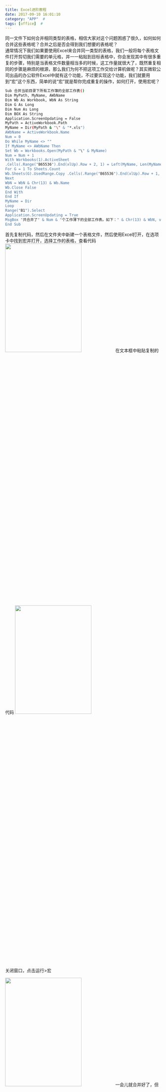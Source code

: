 ```yaml
---
title: Excel进阶教程
date: 2017-09-10 16:01:10
category: "APP"  #
tags: [office]  #
---
```

同一文件下如何合并相同类型的表格，相信大家对这个问题困惑了很久，如何如何合并这些表格呢？合并之后是否会得到我们想要的表格呢？  
通常情况下我们如果要使用Excel来合并同一类型的表格，我们一般将每个表格文件打开剪切我们需要的单元格，并一一粘贴到目标表格中，你会发现其中有很多重复的步骤，特别是当表格文件数量相当多的时候，这工作量就很大了，既然重复相同的步骤是麻烦的根源，那么我们为何不把这项工作交给计算机做呢？其实微软公司出品的办公软件Excel中就有这个功能，不过要实现这个功能，我们就要用到“宏”这个东西，简单的说“宏”就是帮你完成重复的操作，如何打开，使用宏呢？  
<!-- more -->  
  

```bash
Sub 合并当前目录下所有工作簿的全部工作表()  
Dim MyPath, MyName, AWbName  
Dim Wb As Workbook, WbN As String  
Dim G As Long
Dim Num As Long  
Dim BOX As String  
Application.ScreenUpdating = False
MyPath = ActiveWorkbook.Path
MyName = Dir(MyPath & "\" & "*.xls")
AWbName = ActiveWorkbook.Name
Num = 0
Do While MyName <> ""
If MyName <> AWbName Then
Set Wb = Workbooks.Open(MyPath & "\" & MyName)
Num = Num + 1
With Workbooks(1).ActiveSheet
.Cells(.Range("B65536").End(xlUp).Row + 2, 1) = Left(MyName, Len(MyName) - 4)
For G = 1 To Sheets.Count
Wb.Sheets(G).UsedRange.Copy .Cells(.Range("B65536").End(xlUp).Row + 1, 1)
Next
WbN = WbN & Chr(13) & Wb.Name
Wb.Close False
End With
End If
MyName = Dir
Loop
Range("B1").Select
Application.ScreenUpdating = True
MsgBox "共合并了" & Num & "个工作薄下的全部工作表。如下：" & Chr(13) & WbN, vbInformation, "提示"
End Sub 
```

首先复制代码，然后在文件夹中新建一个表格文件，然后使用Excel打开，在选项卡中找到宏并打开，选择工作的表格，查看代码
<img src="http://ozkg680jm.bkt.clouddn.com/%E5%AE%8F%E6%9F%A5%E7%9C%8B%E4%BB%A3%E7%A0%81.png" width="70%" height="30%" />
在文本框中粘贴复制的代码 
<img src="http://ozkg680jm.bkt.clouddn.com/%E7%B2%98%E8%B4%B4%E4%BB%A3%E7%A0%81.png" width="70%" height="30%" />  
关闭窗口，点击运行>宏   

<img src="http://ozkg680jm.bkt.clouddn.com/%E8%BF%90%E8%A1%8C.png" width="70%" height="30%" />  
一会儿就合并好了，但是这个表格并不符合我们的要求，这时善用排序功能，就行了。  
<img src="http://ozkg680jm.bkt.clouddn.com/%E5%88%9D%E9%9F%B3%E6%9C%AA%E6%9D%A5.jpg" width="70%" height="30%" />      
